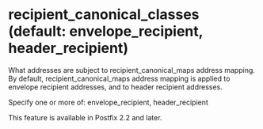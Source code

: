 # recipient_canonical_classes (default: envelope_recipient, header_recipient)
 What addresses are subject to recipient\_canonical\_maps address
mapping. By default, recipient\_canonical\_maps address mapping is
applied to envelope recipient addresses, and to header recipient
addresses. 


 Specify one or more of: envelope\_recipient, header\_recipient



 This feature is available in Postfix 2.2 and later. 


